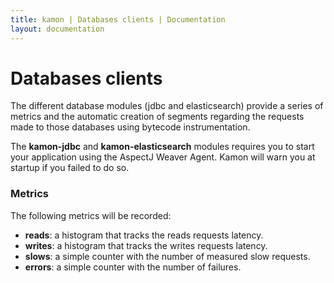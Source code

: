 ```yaml
---
title: kamon | Databases clients | Documentation
layout: documentation
---
```


Databases clients
===================

The different database modules (jdbc and elasticsearch) provide a series of metrics and the automatic creation of segments regarding the requests made to those
databases using bytecode instrumentation.

<p class="alert alert-info">
The <b>kamon-jdbc</b> and <b>kamon-elasticsearch</b> modules requires you to start your application using the AspectJ Weaver Agent. Kamon will warn you
at startup if you failed to do so.
</p>

### Metrics ###

The following metrics will be recorded:

* __reads__: a histogram that tracks the reads requests latency.
* __writes__: a histogram that tracks the writes requests latency.
* __slows__: a simple counter with the number of measured slow requests.
* __errors__: a simple counter with the number of failures.
